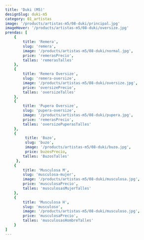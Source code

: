 ```yaml
---
title: 'Duki (M5)'
designSlug: duki-m5
category: 01_artistas
image: '/products/artistas-m5/08-duki/principal.jpg'
imageHover: '/products/artistas-m5/08-duki/oversize.jpg'
prendas: [
    {   
        title: 'Remera',
        slug: 'remera',          
        image: '/products/artistas-m5/08-duki/normal.jpg',
        price: 'remerasPrecio',
        talles: 'remerasTalles'
    },
    {
        title: 'Remera Oversize',
        slug: 'remera-oversize',
        image: '/products/artistas-m5/08-duki/oversize.jpg',
        price: 'oversizePrecio',
        talles: 'oversizeTalles'
    },
    {
        title: 'Pupera Oversize',
        slug: 'pupera-oversize',
        image: '/products/artistas-m5/08-duki/pupera.jpg',
        price: 'remerasPrecio',
        talles: 'oversizePuperasTalles'
    },
    {
         title: 'Buzo',
         slug: 'buzo',
         image: '/products/artistas-m5/08-duki/buzo.jpg',
         price: buzosPrecio,
        talles: 'BuzosTalles'
     },
    {
        title: 'Musculosa M',
        slug: 'musculosa-mujer',
        image: '/products/artistas-m5/08-duki/musculosa.jpg',
        price: 'musculosaPrecio',
        talles: 'musculosasMujerTalles'
    },
    {
        title: 'Musculosa H',
        slug: 'musculoso',
        image: '/products/artistas-m5/08-duki/musculoso.jpg',
        price: 'musculosaPrecio',
        talles: 'musculosasHombreTalles'
    }
]
---
```

